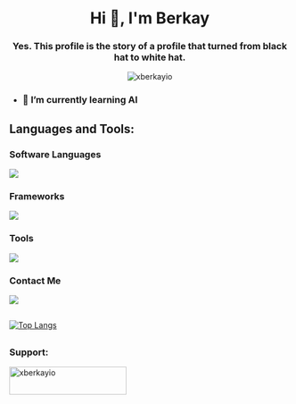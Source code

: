 <h1 align="center">Hi 👋, I'm Berkay</h1>
<h3 align="center">Yes. This profile is the story of a profile that turned from black hat to white hat.</h3>
<p align="center"> <img src="https://komarev.com/ghpvc/?username=xberkay-o&label=Profile%20views&color=0e75b6&style=flat" alt="xberkayio" /> </p>


- ### 🌱 I’m currently learning **AI**

<h2 align="left">Languages and Tools:</h2>

### Software Languages
<p align="left"> <a href="https://github.com/xberkayio"><img src="https://go-skill-icons.vercel.app/api/icons?i=py,go,nodejs"></a></p>

### Frameworks
<p align="left"> <a href="https://github.com/xberkayio"><img src="https://go-skill-icons.vercel.app/api/icons?i=mysql,mongodb,sqlite,discord,bots,django,fastapi,pytorch,postgresql"> </a> </p>

### Tools
<p align="left"> <a href="https://github.com/xberkayio"><img src="https://go-skill-icons.vercel.app/api/icons?i=vscode,visualstudio,jupyter,postman,svg,json,windows,linux,wireshark"> </a> </p>

### Contact Me
<p align="left"> <a href="https://github.com/xberkayio"><img src="https://go-skill-icons.vercel.app/api/icons?i=replit,github,proton,stackoverflow,youtube,discord,linkedin"> </a> </p>

##
[![Top Langs](https://github-readme-stats.vercel.app/api/top-langs/?username=xberkayio&layout=compact&theme=dark)](https://github.com/xberkayio/)

##
<h3 align="left">Support:</h3>
<p><a href="https://www.buymeacoffee.com/xberkayio"> <img align="left" src="https://cdn.buymeacoffee.com/buttons/v2/default-yellow.png" height="50" width="210" alt="xberkayio" /></a></p><br><br>
